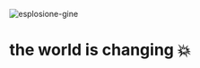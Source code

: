 

![esplosione-gine](https://github.com/omerlevennt/omerlevennt/assets/97678425/f428e70f-da8d-4a46-aac4-addf7cb079de)

  # the world is changing 💥
